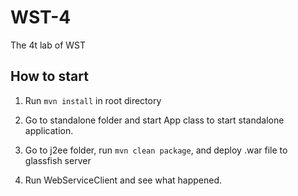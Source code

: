 # WST-4
The 4t lab of WST

## How to start

1. Run `mvn install` in root directory

2. Go to standalone folder and start App class to start standalone application.

3. Go to j2ee folder, run `mvn clean package`, and deploy .war file to glassfish server

4. Run WebServiceClient and see what happened.
